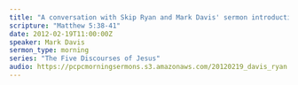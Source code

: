 ```yaml
---
title: "A conversation with Skip Ryan and Mark Davis' sermon introduction to &quot;Radical Retaliation&quot;"
scripture: "Matthew 5:38-41"
date: 2012-02-19T11:00:00Z
speaker: Mark Davis
sermon_type: morning
series: "The Five Discourses of Jesus"
audio: https://pcpcmorningsermons.s3.amazonaws.com/20120219_davis_ryan.mp3 
---
```




